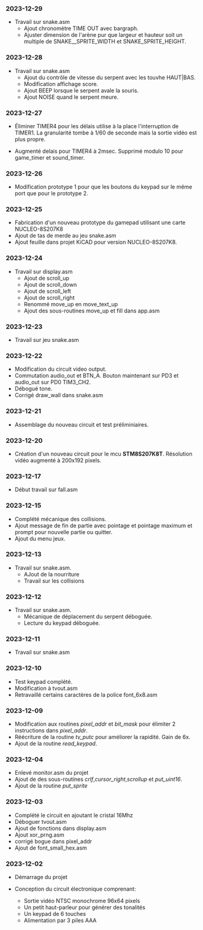 ### 2023-12-29

* Travail sur snake.asm
    * Ajout chronomètre TIME OUT avec bargraph.
    * Ajuster dimension de l'arène pur que largeur et hauteur soit un multiple de SNAKE__SPRITE_WIDTH et SNAKE_SPRITE_HEIGHT.

### 2023-12-28

* Travail sur snake.asm 
    * Ajout du contrôle de vitesse du serpent avec les touvhe HAUT|BAS.
    * Modification affichage score.
    * Ajout BEEP lorsque le serpent avale la souris.
    * Ajout NOISE quand le serpent meure.

### 2023-12-27

* Éliminer TIMER4 pour les délais utilise à la place l'interruption de TIMER1. La granularité tombe à 1/60 de seconde mais la sortie vidéo est plus propre.

* Augmenté delais pour TIMER4 à 2msec. Supprimé modulo 10 pour game_timer et sound_timer.

### 2023-12-26

* Modification prototype 1 pour que les boutons du keypad sur le même port que pour le prototype 2.

### 2023-12-25

* Fabrication d'un nouveau prototype du gamepad utilisant une carte NUCLEO-8S207K8
* Ajout de tas de merde au jeu snake.asm 
* Ajout feuille dans projet KiCAD pour version NUCLEO-8S207K8.

### 2023-12-24

* Travail sur display.asm 
    * Ajout de scroll_up 
    * Ajout de scroll_down 
    * Ajout de scroll_left 
    * Ajout de scroll_right 
    * Renommé move_up en move_text_up 
    * Ajout des sous-routines move_up et fill dans app.asm 
    
### 2023-12-23

* Travail sur jeu snake.asm 

### 2023-12-22

* Modification du circuit video output.
* Commutation audio_out et BTN_A. Bouton maintenant sur PD3 et audio_out sur PD0 TIM3_CH2.
* Débogué tone. 
* Corrigé draw_wall dans snake.asm

### 2023-12-21

* Assemblage du nouveau circuit et test préliminiaires.

### 2023-12-20

* Création d'un nouveau circuit pour le mcu **STM8S207K8T**. Résolution vidéo augmenté à 200x192 pixels.

### 2023-12-17

* Début travail sur fall.asm 

### 2023-12-15

* Complété mécanique des collisions.
* Ajout message de fin de partie avec pointage et pointage maximum et prompt pour nouvelle partie ou quitter.
* Ajout du menu jeux.

### 2023-12-13

* Travail sur snake.asm.
    * AJout de la nourriture
    * Travail sur les collisions

### 2023-12-12

* Travail sur snake.asm. 
    * Mécanique de déplacement du serpent déboguée.
    * Lecture du keypad déboguée.

### 2023-12-11

* Travail sur snake.asm

### 2023-12-10

* Test keypad complété.
* Modification à tvout.asm
* Retravaillé certains caractères de la police font_6x8.asm

### 2023-12-09

* Modification aux routines *pixel_addr* et *bit_mask* pour élimiter 2 instructions dans *pixel_addr*.
* Réécriture de la routine *tv_putc* pour améliorer la rapidité. Gain de 6x.
* Ajout de la routine *read_keypad*.

### 2023-12-04

* Enlevé monitor.asm du projet
* Ajout de des sous-routines *crlf*,*cursor_right*,*scrollup* et  *put_uint16*.
* Ajout de la routine *put_sprite*

### 2023-12-03

* Complété le circuit en ajoutant le cristal 16Mhz 
* Déboguer tvout.asm 
* Ajout de fonctions dans display.asm
* Ajout xor_prng.asm 
* corrigé bogue dans pixel_addr
* Ajout de font_small_hex.asm

### 2023-12-02

* Démarrage du projet 

* Conception du circuit électronique comprenant:
    * Sortie vidéo NTSC monochrome 96x64 pixels 
    * Un petit haut-parleur pour générer des tonalités
    * Un keypad de 6 touches 
    * Alimentation par 3 piles AAA 
    